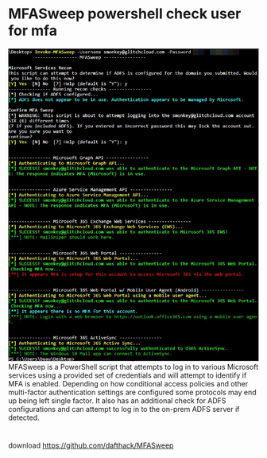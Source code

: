 # MFASweep powershell check user for mfa
![97f7d5f6359a50968386e1ca26b509ff.png](../../../_resources/97f7d5f6359a50968386e1ca26b509ff.png)
MFASweep is a PowerShell script that attempts to log in to various Microsoft services using a provided set of credentials and will attempt to identify if MFA is enabled. Depending on how conditional access policies and other multi-factor authentication settings are configured some protocols may end up being left single factor. It also has an additional check for ADFS configurations and can attempt to log in to the on-prem ADFS server if detected.
#
download
https://github.com/dafthack/MFASweep